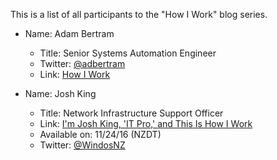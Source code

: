 This is a list of all participants to the "How I Work" blog series.

- Name: Adam Bertram
  - Title: Senior Systems Automation Engineer
  - Twitter: [@adbertram](https://twitter.com/adbertram)
  - Link: [How I Work](http://www.adamtheautomator.com/__trashed/)

- Name: Josh King
  - Title: Network Infrastructure Support Officer
  - Link: [I'm Josh King, 'IT Pro,' and This Is How I Work](http://king.geek.nz/2016/11/24/how-i-work/)
  - Available on: 11/24/16 (NZDT)
  - Twitter: [@WindosNZ](https://twitter.com/WindosNZ)
